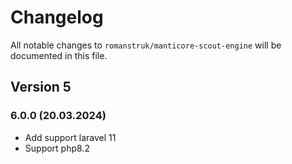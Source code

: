 # Changelog

All notable changes to `romanstruk/manticore-scout-engine` will be documented in this file.

## Version 5

### 6.0.0 (20.03.2024)
- Add support laravel 11
- Support php8.2